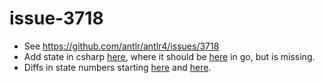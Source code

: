 # issue-3718

* See https://github.com/antlr/antlr4/issues/3718
* Add state in csharp [here](https://github.com/kaby76/issue-3718/blob/main/csharp/out.txt#L1345), where it should be [here](https://github.com/kaby76/issue-3718/blob/main/go/out.txt#L1352) in go, but is missing.
* Diffs in state numbers starting [here](https://github.com/kaby76/issue-3718/blob/main/csharp/out.txt#L1347) and [here](https://github.com/kaby76/issue-3718/blob/main/go/out.txt#L1354).

